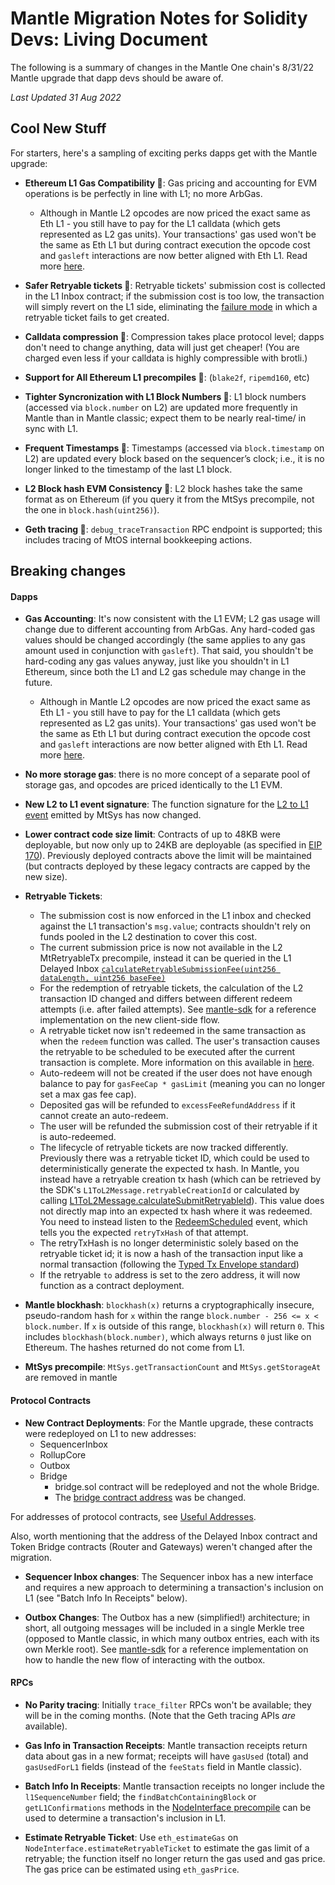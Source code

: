 # Mantle Migration Notes for Solidity Devs: Living Document

The following is a summary of changes in the Mantle One chain's 8/31/22 Mantle upgrade that dapp devs should be aware of.

_Last Updated 31 Aug 2022_

## Cool New Stuff

For starters, here's a sampling of exciting perks dapps get with the Mantle upgrade:

- **Ethereum L1 Gas Compatibility 🥳**: Gas pricing and accounting for EVM operations is be perfectly in line with L1; no more ArbGas.
    - Although in Mantle L2 opcodes are now priced the exact same as Eth L1 - you still have to pay for the L1 calldata (which gets represented as L2 gas units). Your transactions' gas used won't be the same as Eth L1 but during contract execution the opcode cost and `gasleft` interactions are now better aligned with Eth L1. Read more [here](https://medium.com/mantlenetwork/understanding-mantle-2-dimensional-fees-fd1d582596c9).

- **Safer Retryable tickets 🥳**: Retryable tickets' submission cost is collected in the L1 Inbox contract; if the submission cost is too low, the transaction will simply revert on the L1 side, eliminating the [failure mode](https://developer.mantlenetwork.com/docs/l1_l2_messages#important-note-about-base-submission-fee) in which a retryable ticket fails to get created.

- **Calldata compression 🥳**: Compression takes place protocol level; dapps don't need to change anything, data will just get cheaper! (You are charged even less if your calldata is highly compressible with brotli.)

- **Support for All Ethereum L1 precompiles 🥳**: (`blake2f`, `ripemd160`, etc)

- **Tighter Syncronization with L1 Block Numbers 🥳**: L1 block numbers (accessed via `block.number` on L2) are updated more frequently in Mantle than in Mantle classic; expect them to be nearly real-time/ in sync with L1.

- **Frequent Timestamps 🥳**: Timestamps (accessed via `block.timestamp` on L2) are updated every block based on the sequencer’s clock; i.e., it is no longer linked to the timestamp of the last L1 block.

- **L2 Block hash EVM Consistency 🥳**: L2 block hashes take the same format as on Ethereum (if you query it from the MtSys precompile, not the one in `block.hash(uint256)`).

- **Geth tracing 🥳**: `debug_traceTransaction` RPC endpoint is supported; this includes tracing of MtOS internal bookkeeping actions.

## Breaking changes

#### Dapps

- **Gas Accounting**: It's now consistent with the L1 EVM; L2 gas usage will change due to different accounting from ArbGas. Any hard-coded gas values should be changed accordingly (the same applies to any gas amount used in conjunction with `gasleft`). That said, you shouldn't be hard-coding any gas values anyway, just like you shouldn't in L1 Ethereum, since both the L1 and L2 gas schedule may change in the future.
    - Although in Mantle L2 opcodes are now priced the exact same as Eth L1 - you still have to pay for the L1 calldata (which gets represented as L2 gas units). Your transactions' gas used won't be the same as Eth L1 but during contract execution the opcode cost and `gasleft` interactions are now better aligned with Eth L1. Read more [here](https://medium.com/mantlenetwork/understanding-mantle-2-dimensional-fees-fd1d582596c9).

- **No more storage gas**: there is no more concept of a separate pool of storage gas, and opcodes are priced identically to the L1 EVM.

- **New L2 to L1 event signature**: The function signature for the [L2 to L1 event](../../contracts/src/precompiles/MtSys.sol#L110) emitted by MtSys has now changed.

- **Lower contract code size limit**: Contracts of up to 48KB were deployable, but now only up to 24KB are deployable (as specified in [EIP 170](https://eips.ethereum.org/EIPS/eip-170)). Previously deployed contracts above the limit will be maintained (but contracts deployed by these legacy contracts are capped by the new size).

- **Retryable Tickets**:
  - The submission cost is now enforced in the L1 inbox and checked against the L1 transaction's `msg.value`; contracts shouldn't rely on funds pooled in the L2 destination to cover this cost.
  - The current submission price is now not available in the L2 MtRetryableTx precompile, instead it can be queried in the L1 Delayed Inbox [`calculateRetryableSubmissionFee(uint256 dataLength, uint256 baseFee)`](https://github.com/mantlenetworkio/mantle/blob/01412b3cd0fca28bf9931407ca1ccfeb8714d478/contracts/src/bridge/Inbox.sol#L262)
  - For the redemption of retryable tickets, the calculation of the L2 transaction ID changed and differs between different redeem attempts (i.e. after failed attempts). See [mantle-sdk](https://github.com/mantlenetwork/mantle-sdk/tree/c-mantle-stable) for a reference implementation on the new client-side flow.
  - A retryable ticket now isn't redeemed in the same transaction as when the `redeem` function was called. The user's transaction causes the retryable to be scheduled to be executed after the current transaction is complete. More information on this available in [here](../mtos/mtos.md#redeeming-a-retryable).
  - Auto-redeem will not be created if the user does not have enough balance to pay for `gasFeeCap * gasLimit` (meaning you can no longer set a max gas fee cap).
  - Deposited gas will be refunded to `excessFeeRefundAddress` if it cannot create an auto-redeem.
  - The user will be refunded the submission cost of their retryable if it is auto-redeemed.
  - The lifecycle of retryable tickets are now tracked differently. Previously there was a retryable ticket ID, which could be used to deterministically generate the expected tx hash. In Mantle, you instead have a retryable creation tx hash (which can be retrieved by the SDK's `L1ToL2Message.retryableCreationId` or calculated by calling [L1ToL2Message.calculateSubmitRetryableId](https://github.com/mantlenetwork/mantle-sdk/blob/105bf73cb788231b6e63c510713f460b36699fcd/src/lib/message/L1ToL2Message.ts#L109-L155)). This value does not directly map into an expected tx hash where it was redeemed. You need to instead listen to the [RedeemScheduled](https://github.com/mantlenetworkio/mantle/blob/ec70ed7527597e7e1e8380a59c07e8449885e408/contracts/src/precompiles/MtRetryableTx.sol#L85-L93) event, which tells you the expected `retryTxHash` of that attempt.
  - The retryTxHash is no longer deterministic solely based on the retryable ticket id; it is now a hash of the transaction input like a normal transaction (following the [Typed Tx Envelope standard](https://eips.ethereum.org/EIPS/eip-2718))
  - If the retryable `to` address is set to the zero address, it will now function as a contract deployment.
- **Mantle blockhash**: `blockhash(x)` returns a cryptographically insecure, pseudo-random hash for `x` within the range `block.number - 256 <= x < block.number`. If `x` is outside of this range, `blockhash(x)` will return `0`. This includes `blockhash(block.number)`, which always returns `0` just like on Ethereum. The hashes returned do not come from L1.
- **MtSys precompile**: `MtSys.getTransactionCount` and `MtSys.getStorageAt` are removed in mantle

#### Protocol Contracts

- **New Contract Deployments**: For the Mantle upgrade, these contracts were redeployed on L1 to new addresses:
  - SequencerInbox
  - RollupCore
  - Outbox
  - Bridge
    - bridge.sol contract will be redeployed and not the whole Bridge.
    - The [bridge contract address](https://etherscan.io/address/0x011B6E24FfB0B5f5fCc564cf4183C5BBBc96D515) was be changed.

For addresses of protocol contracts, see [Useful Addresses](../useful-addresses.md).

Also, worth mentioning that the address of the Delayed Inbox contract and Token Bridge contracts (Router and Gateways) weren't changed after the migration.

- **Sequencer Inbox changes**: The Sequencer inbox has a new interface and requires a new approach to determining a transaction's inclusion on L1 (see "Batch Info In Receipts" below).

- **Outbox Changes**: The Outbox has a new (simplified!) architecture; in short, all outgoing messages will be included in a single Merkle tree (opposed to Mantle classic, in which many outbox entries, each with its own Merkle root). See [mantle-sdk](https://github.com/mantlenetwork/mantle-sdk/tree/c-mantle) for a reference implementation on how to handle the new flow of interacting with the outbox.

#### RPCs

- **No Parity tracing**: Initially `trace_filter` RPCs won't be available; they will be in the coming months. (Note that the Geth tracing APIs _are_ available).

- **Gas Info in Transaction Receipts**: Mantle transaction receipts return data about gas in a new format; receipts will have `gasUsed` (total) and `gasUsedForL1` fields (instead of the `feeStats` field in Mantle classic).

- **Batch Info In Receipts**: Mantle transaction receipts no longer include the `l1SequenceNumber` field; the `findBatchContainingBlock` or `getL1Confirmations` methods in the [NodeInterface precompile](../../contracts/src/node-interface/NodeInterface.sol) can be used to determine a transaction's inclusion in L1.

- **Estimate Retryable Ticket**: Use `eth_estimateGas` on `NodeInterface.estimateRetryableTicket` to estimate the gas limit of a retryable; the function itself no longer return the gas used and gas price. The gas price can be estimated using `eth_gasPrice`.
